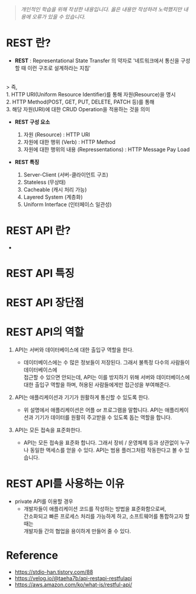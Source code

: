 > *개인적인 학습을 위해 작성한 내용입니다. 옳은 내용만 작성하려 노력했지만 내용에 오류가 있을 수 있습니다.*


# REST 란?
- **REST** : Representational State Transfer 의 약자로 '네트워크에서 통신을 구성할 때 이런 구조로 설계하라는 지침' 
<br>
> 즉,<br> 
    1. HTTP URI(Uniform Resource Identifier)를 통해 자원(Resource)을 명시
<br>
    2. HTTP Method(POST, GET, PUT, DELETE, PATCH 등)를 통해
<br>
    3. 해당 자원(URI)에 대한 CRUD Operation을 적용하는 것을 의미

- **REST 구성 요소**
  1. 자원 (Resource) : HTTP URI
  2. 자원에 대한 행위 (Verb) : HTTP Method
  3. 자원에 대한 행위의 내용 (Repressentations) : HTTP Message Pay Load 

- **REST 특징**
  1. Server-Client (서버-클라이언트 구조)
  2. Stateless (무상태)
  3. Cacheable (캐시 처리 가능)
  4. Layered System (계층화)
  5. Uniform Interface (인터페이스 일관성)

# REST API 란?
- 

# REST API 특징

# REST API 장단점


# REST API의 역할
1. API는 서버와 데이터베이스에 대한 출입구 역할을 한다.
    - 데이터베이스에는 수 많은 정보들이 저장된다. 그래서 불특정 다수의 사람들이 데이터베이스에    
      접근할 수 있으면 안되는데, API는 이를 방지하기 위해 서버와 데이터베이스에 대한 출입구 역할을 하며, 허용된 사람들에게만 접근성을 부여해준다.

2. API는 애플리케이션과 기기가 원활하게 통신할 수 있도록 한다.
    - 위 설명에서 애플리케이션은 어플 or 프로그램을 말합니다.
      API는 애플리케이션과 기기가 데이터를 원활히 주고받을 수 있도록 돕는 역할을 합니다.

3. API는 모든 접속을 표준화한다.
    - API는 모든 접속을 표준화 합니다.
      그래서 장비 / 운영체제 등과 상관없이 누구나 동일한 액세스를 얻을 수 있다.
      API는 범용 플러그처럼 작동한다고 볼 수 있습니다.

# REST API를 사용하는 이유
* private API를 이용할 경우
    - 개발자들이 애플리케이션 코드를 작성하는 방법을 표준화함으로써, <br> 
      간소화되고 빠른 프로세스 처리를 가능하게 하고, 소프트웨어를 통합하고자 할 때는 <br>
      개발자들 간의 협업을 용이하게 만들어 줄 수 있다.


# Reference
* https://stdio-han.tistory.com/88
* https://velog.io/@taeha7b/api-restapi-restfulapi
* https://aws.amazon.com/ko/what-is/restful-api/